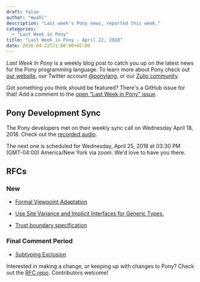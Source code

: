 ```yaml
---
draft: false
author: "mwahl"
description: "Last week's Pony news, reported this week."
categories:
  - "Last Week in Pony"
title: "Last Week in Pony - April 22, 2018"
date: 2018-04-22T21:00:00+02:00
---
```

_Last Week In Pony_ is a weekly blog post to catch you up on the latest news for the Pony programming language. To learn more about Pony check out [our website](https://ponylang.io), our Twitter account [@ponylang](https://twitter.com/ponylang), or our [Zulip community](https://ponylang.zulipchat.com).

Got something you think should be featured? There's a GitHub issue for that! Add a comment to the [open "Last Week in Pony" issue](https://github.com/ponylang/ponylang.github.io/issues?q=is%3Aissue+is%3Aopen+label%3Alast-week-in-pony).
<!--more-->

## Pony Development Sync

The Pony developers met on their weekly sync call on Wednesday April 18, 2018. Check out the [recorded audio](https://sync-recordings.ponylang.io/r/2018_04_18.m4a).

The next one is scheduled for Wednesday, April 25, 2018 at 03:30 PM (GMT-04:00) America/New York via zoom. We'd love to have you there.

## RFCs

### New

- [Formal Viewpoint Adaptation](https://github.com/ponylang/rfcs/pull/122)

- [Use Site Variance and Implicit Interfaces for Generic Types.](https://github.com/ponylang/rfcs/pull/123)

- [Trust boundary specification](https://github.com/ponylang/rfcs/pull/124)

### Final Comment Period

- [Subtyping Exclusion](https://github.com/ponylang/rfcs/pull/121)

Interested in making a change, or keeping up with changes to Pony? Check out the [RFC repo](https://github.com/ponylang/rfcs). Contributors welcome!
